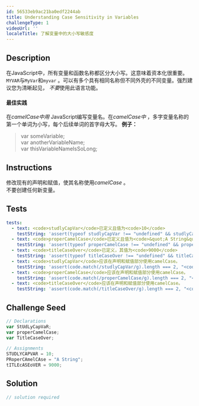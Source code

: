 ```yaml
---
id: 56533eb9ac21ba0edf2244ab
title: Understanding Case Sensitivity in Variables
challengeType: 1
videoUrl: ''
localeTitle: 了解变量中的大小写敏感度
---
```


## Description
<section id="description">在JavaScript中，所有变量和函数名称都区分大小写。这意味着资本化很重要。 <code>MYVAR</code>与<code>MyVar</code>和<code>myvar</code> 。可以有多个具有相同名称但不同外壳的不同变量。强烈建议您为清晰起见， <em>不要</em>使用此语言功能。 <h4>最佳实践</h4>在<dfn>camelCase中用</dfn> JavaScript编写变量名。在<dfn>camelCase中</dfn> ，多字变量名称的第一个单词为小写，每个后续单词的首字母大写。 <strong>例子：</strong> <blockquote> var someVariable; <br> var anotherVariableName; <br> var thisVariableNameIsSoLong; </blockquote></section>

## Instructions
<section id="instructions">修改现有的声明和赋值，使其名称使用<dfn>camelCase</dfn> 。 <br>不要创建任何新变量。 </section>

## Tests
<section id='tests'>

```yml
tests:
  - text: <code>studlyCapVar</code>已定义且值为<code>10</code>
    testString: 'assert(typeof studlyCapVar !== "undefined" && studlyCapVar === 10, "<code>studlyCapVar</code> is defined and has a value of <code>10</code>");'
  - text: <code>properCamelCase</code>已定义且值为<code>&quot;A String&quot;</code>
    testString: 'assert(typeof properCamelCase !== "undefined" && properCamelCase === "A String", "<code>properCamelCase</code> is defined and has a value of <code>"A String"</code>");'
  - text: <code>titleCaseOver</code>已定义，其值为<code>9000</code>
    testString: 'assert(typeof titleCaseOver !== "undefined" && titleCaseOver === 9000, "<code>titleCaseOver</code> is defined and has a value of <code>9000</code>");'
  - text: <code>studlyCapVar</code>应该在声明和赋值部分使用camelCase。
    testString: 'assert(code.match(/studlyCapVar/g).length === 2, "<code>studlyCapVar</code> should use camelCase in both declaration and assignment sections.");'
  - text: <code>properCamelCase</code>应该在声明和赋值部分使用camelCase。
    testString: 'assert(code.match(/properCamelCase/g).length === 2, "<code>properCamelCase</code> should use camelCase in both declaration and assignment sections.");'
  - text: <code>titleCaseOver</code>应该在声明和赋值部分使用camelCase。
    testString: 'assert(code.match(/titleCaseOver/g).length === 2, "<code>titleCaseOver</code> should use camelCase in both declaration and assignment sections.");'

```

</section>

## Challenge Seed
<section id='challengeSeed'>

<div id='js-seed'>

```js
// Declarations
var StUdLyCapVaR;
var properCamelCase;
var TitleCaseOver;

// Assignments
STUDLYCAPVAR = 10;
PRoperCAmelCAse = "A String";
tITLEcASEoVER = 9000;

```

</div>



</section>

## Solution
<section id='solution'>

```js
// solution required
```
</section>

